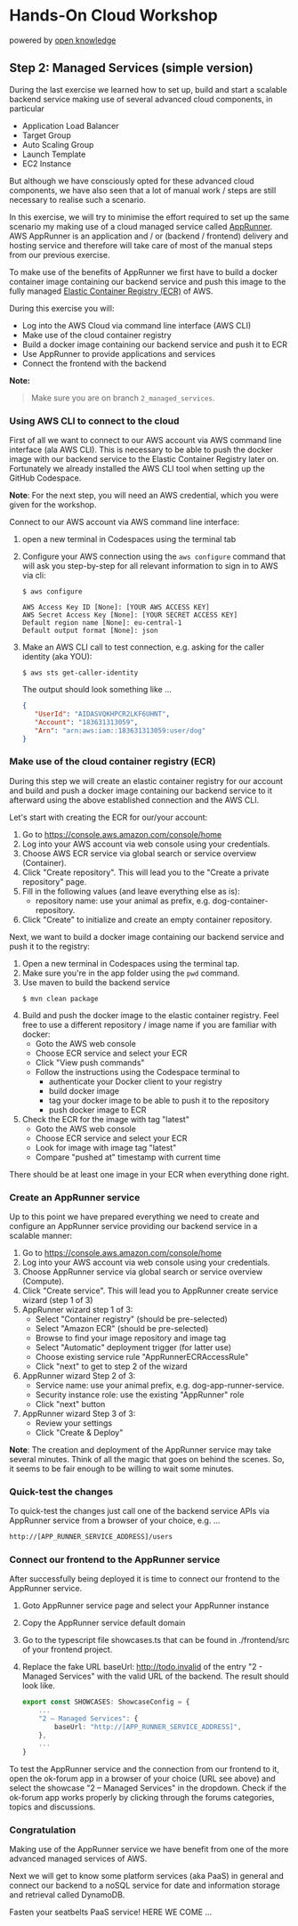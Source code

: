 # Hands-On Cloud Workshop
powered by [open knowledge](https://www.openknowledge.de)

## Step 2: Managed Services (simple version)

During the last exercise we learned how to set up, build and start a scalable backend service making use of 
several advanced cloud components, in particular

- Application Load Balancer
- Target Group
- Auto Scaling Group
- Launch Template
- EC2 Instance 

But although we have consciously opted for these advanced cloud components, we have also seen that a lot of 
manual work / steps are still necessary to realise such a scenario. 

In this exercise, we will try to minimise the effort required to set up the same scenario my making use of 
a cloud managed service called [AppRunner](https://aws.amazon.com/de/apprunner/). AWS AppRunner is an 
application and / or (backend / frontend) delivery and hosting service and therefore will take care of most of the 
manual steps from our previous exercise.

To make use of the benefits of AppRunner we first have to build a docker container image containing our backend 
service and push this image to the fully managed [Elastic Container Registry (ECR)](https://aws.amazon.com/de/ecr/) 
of AWS.     

During this exercise you will:

- Log into the AWS Cloud via command line interface (AWS CLI)
- Make use of the cloud container registry
- Build a docker image containing our backend service and push it to ECR 
- Use AppRunner to provide applications and services 
- Connect the frontend with the backend

**Note:**
> Make sure you are on branch `2_managed_services`.

### Using AWS CLI to connect to the cloud  

First of all we want to connect to our AWS account via AWS command line interface (ala AWS CLI). This is necessary to 
be able to push the docker image with our backend service to the Elastic Container Registry later on. Fortunately we 
already installed the AWS CLI tool when setting up the GitHub Codespace. 

**Note**: For the next step, you will need an AWS credential, which you were given for the workshop.

Connect to our AWS account via AWS command line interface: 

1. open a new terminal in Codespaces using the terminal tab
2. Configure your AWS connection using the `aws configure` command that will
ask you step-by-step for all relevant information to sign in to AWS via cli:    
    ```
    $ aws configure
       
    AWS Access Key ID [None]: [YOUR AWS ACCESS KEY]
    AWS Secret Access Key [None]: [YOUR SECRET ACCESS KEY]
    Default region name [None]: eu-central-1 
    Default output format [None]: json
    ```
3. Make an AWS CLI call to test connection, e.g. asking for the caller identity (aka YOU):

    ```shell
    $ aws sts get-caller-identity
    ```
   
    The output should look something like ...
 
    ```json lines
    {  
       "UserId": "AIDASVQKHPCR2LKF6UHNT",
       "Account": "183631313059",
       "Arn": "arn:aws:iam::183631313059:user/dog"
    }  
    ```
   
### Make use of the cloud container registry (ECR)

During this step we will create an elastic container registry for our account and 
build and push a docker image containing our backend service to it afterward using 
the above established connection and the AWS CLI. 

Let's start with creating the ECR for our/your account: 

1. Go to https://console.aws.amazon.com/console/home
2. Log into your AWS account via web console using your credentials.
3. Choose AWS ECR service via global search or service overview (Container). 
4. Click "Create repository". This will lead you to the "Create a private repository" page.
5. Fill in the following values (and leave everything else as is): 
   - repository name: use your animal as prefix, e.g. dog-container-repository.
6. Click "Create" to initialize and create an empty container repository. 

Next, we want to build a docker image containing our backend service and push it to the registry: 

1. Open a new terminal in Codespaces using the terminal tap. 
2. Make sure you're in the app folder using the `pwd` command. 
3. Use maven to build the backend service  
    ```
    $ mvn clean package
    ```
4. Build and push the docker image to the elastic container registry. Feel free to 
use a different repository / image name if you are familiar with docker: 
   - Goto the AWS web console 
   - Choose ECR service and select your ECR
   - Click "View push commands"
   - Follow the instructions using the Codespace terminal to 
     - authenticate your Docker client to your registry
     - build docker image 
     - tag your docker image to be able to push it to the repository 
     - push docker image to ECR 
5. Check the ECR for the image with tag "latest"
   - Goto the AWS web console
   - Choose ECR service and select your ECR
   - Look for image with image tag "latest"
   - Compare "pushed at" timestamp with current time 

There should be at least one image in your ECR when everything done right.   

### Create an AppRunner service

Up to this point we have prepared everything we need to create and configure an 
AppRunner service providing our backend service in a scalable manner: 

1. Go to https://console.aws.amazon.com/console/home
2. Log into your AWS account via web console using your credentials.
3. Choose AppRunner service via global search or service overview (Compute).
4. Click "Create service". This will lead you to AppRunner create service wizard (step 1 of 3)
5. AppRunner wizard step 1 of 3: 
   - Select "Container registry" (should be pre-selected)
   - Select "Amazon ECR" (should be pre-selected)
   - Browse to find your image repository and image tag
   - Select "Automatic" deployment trigger (for latter use)
   - Choose existing service rule "AppRunnerECRAccessRule"
   - Click "next" to get to step 2 of the wizard
6. AppRunner wizard Step 2 of 3:
   - Service name: use your animal prefix, e.g. dog-app-runner-service.
   - Security instance role: use the existing "AppRunner" role
   - Click "next" button 
7. AppRunner wizard Step 3 of 3:
   - Review your settings 
   - Click "Create & Deploy" 

**Note**: The creation and deployment of the AppRunner service may take several minutes.
Think of all the magic that goes on behind the scenes. So, it seems to be fair enough to 
be willing to wait some minutes. 

### Quick-test the changes

To quick-test the changes just call one of the backend service APIs via AppRunner
service from a browser of your choice, e.g. ...

  ```sh
  http://[APP_RUNNER_SERVICE_ADDRESS]/users
  ```

### Connect our frontend to the AppRunner service

After successfully being deployed it is time to connect our frontend to the AppRunner service.

1. Goto AppRunner service page and select your AppRunner instance
2. Copy the AppRunner service default domain 
3. Go to the typescript file showcases.ts that can be found in ./frontend/src of your frontend project. 
4. Replace the fake URL baseUrl: http://todo.invalid of the entry "2 - Managed Services" with the valid URL of the backend. 
The result should look like.

    ```typescript
    export const SHOWCASES: ShowcaseConfig = {
        ...
        "2 – Managed Services": {
            baseUrl: "http://[APP_RUNNER_SERVICE_ADDRESS]",
        },
        ...
    }
    ```
To test the AppRunner service and the connection from our frontend to it, open the ok-forum 
app in a browser of your choice (URL see above) and select the showcase "2 – Managed Services" 
in the dropdown. Check if the ok-forum app works properly by clicking through the forums 
categories, topics and discussions.

### Congratulation

Making use of the AppRunner service we have benefit from one of the more advanced managed services of AWS.

Next we will get to know some platform services (aka PaaS) in general and connect our backend to 
a noSQL service for date and information storage and retrieval called DynamoDB. 

Fasten your seatbelts PaaS service! HERE WE COME ... 

